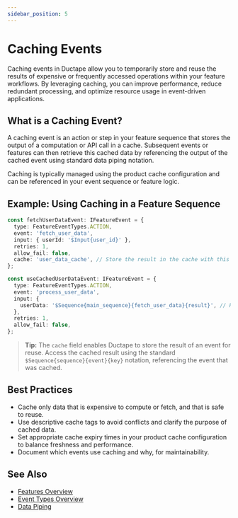 ```yaml
---
sidebar_position: 5
---
```


# Caching Events

Caching events in Ductape allow you to temporarily store and reuse the results of expensive or frequently accessed operations within your feature workflows. By leveraging caching, you can improve performance, reduce redundant processing, and optimize resource usage in event-driven applications.

## What is a Caching Event?

A caching event is an action or step in your feature sequence that stores the output of a computation or API call in a cache. Subsequent events or features can then retrieve this cached data by referencing the output of the cached event using standard data piping notation.

Caching is typically managed using the product cache configuration and can be referenced in your event sequence or feature logic.

## Example: Using Caching in a Feature Sequence

```typescript
const fetchUserDataEvent: IFeatureEvent = {
  type: FeatureEventTypes.ACTION,
  event: 'fetch_user_data',
  input: { userId: '$Input{user_id}' },
  retries: 1,
  allow_fail: false,
  cache: 'user_data_cache', // Store the result in the cache with this tag
};

const useCachedUserDataEvent: IFeatureEvent = {
  type: FeatureEventTypes.ACTION,
  event: 'process_user_data',
  input: {
    userData: '$Sequence{main_sequence}{fetch_user_data}{result}', // Reference the cached event's result
  },
  retries: 1,
  allow_fail: false,
};
```

> **Tip:** The `cache` field enables Ductape to store the result of an event for reuse. Access the cached result using the standard `$Sequence{sequence}{event}{key}` notation, referencing the event that was cached.

## Best Practices
- Cache only data that is expensive to compute or fetch, and that is safe to reuse.
- Use descriptive cache tags to avoid conflicts and clarify the purpose of cached data.
- Set appropriate cache expiry times in your product cache configuration to balance freshness and performance.
- Document which events use caching and why, for maintainability.

## See Also
- [Features Overview](../../getting-started.md)
- [Event Types Overview](/category/event-types/)
- [Data Piping](./data-piping.md)


